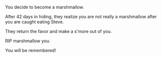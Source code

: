 You decide to become a marshmallow.

After 42 days in hiding, they realize you are not really a marshmallow after you are caught eating Steve.

They return the favor and make a s'more out of you.

RIP marshmallow you.

You will be remembered!